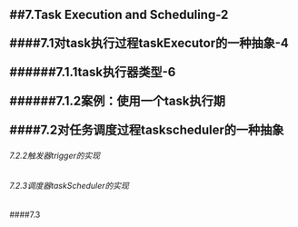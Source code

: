 <h2>
##7.Task Execution and Scheduling-2

####7.1对task执行过程taskExecutor的一种抽象-4

######7.1.1task执行器类型-6

######7.1.2案例：使用一个task执行期

####7.2对任务调度过程taskscheduler的一种抽象

###### 7.2.2触发器trigger的实现

###### 7.2.3调度器taskScheduler的实现

####7.3






















